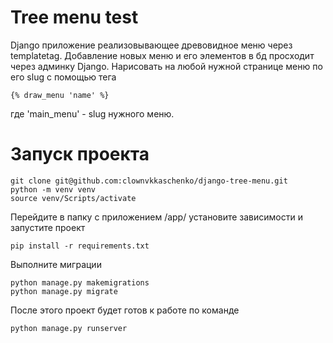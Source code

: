 # Tree menu test
Django приложение реализовывающее древовидное меню через templatetag. Добавление новых меню и его элементов в бд просходит через админку Django. Нарисовать на любой нужной странице меню по его slug c помощью тега 
```
{% draw_menu 'name' %}
```
где 'main_menu' - slug нужного меню.
# Запуск проекта
```
git clone git@github.com:clownvkkaschenko/django-tree-menu.git
python -m venv venv
source venv/Scripts/activate
```
Перейдите в папку с приложением /app/ установите зависимости и запустите проект
```
pip install -r requirements.txt
```
Выполните миграции
```
python manage.py makemigrations
python manage.py migrate
```
После этого проект будет готов к работе по команде
```
python manage.py runserver
```